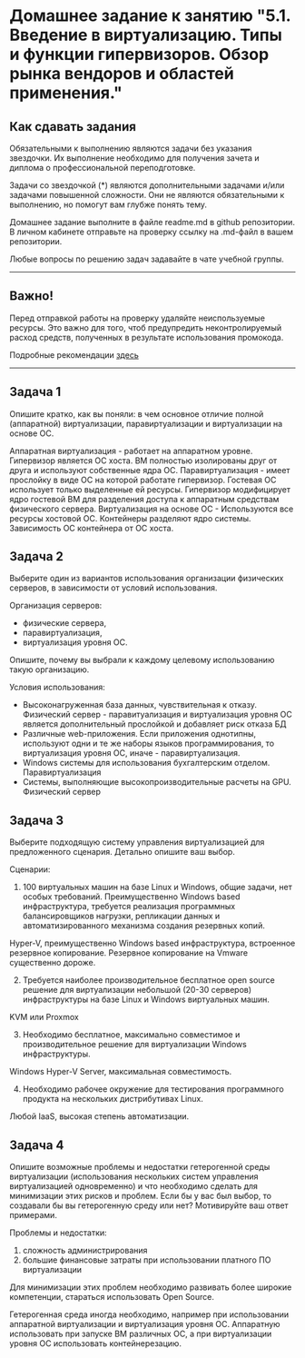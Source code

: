 
# Домашнее задание к занятию "5.1. Введение в виртуализацию. Типы и функции гипервизоров. Обзор рынка вендоров и областей применения."


## Как сдавать задания

Обязательными к выполнению являются задачи без указания звездочки. Их выполнение необходимо для получения зачета и диплома о профессиональной переподготовке.

Задачи со звездочкой (*) являются дополнительными задачами и/или задачами повышенной сложности. Они не являются обязательными к выполнению, но помогут вам глубже понять тему.

Домашнее задание выполните в файле readme.md в github репозитории. В личном кабинете отправьте на проверку ссылку на .md-файл в вашем репозитории.

Любые вопросы по решению задач задавайте в чате учебной группы.

---

## Важно!

Перед отправкой работы на проверку удаляйте неиспользуемые ресурсы.
Это важно для того, чтоб предупредить неконтролируемый расход средств, полученных в результате использования промокода.

Подробные рекомендации [здесь](https://github.com/netology-code/virt-homeworks/blob/virt-11/r/README.md)

---

## Задача 1

Опишите кратко, как вы поняли: в чем основное отличие полной (аппаратной) виртуализации, паравиртуализации и виртуализации на основе ОС.


Аппаратная виртуализация - работает на аппаратном уровне. Гипервизор является ОС хоста. ВМ полностью изолированы друг от друга и используют собственные ядра ОС.
Паравиртуализация - имеет прослойку в виде ОС на которой работате гипервизор. Гостевая ОС использует только выделенные ей ресурсы. Гипервизор модифицирует ядро гостевой ВМ для разделения доступа к аппаратным средствам физического сервера.
Виртуализация на основе ОС - Используются все ресурсы хостовой ОС. Контейнеры разделяют ядро системы. Зависимость ОС контейнера от ОС хоста.

## Задача 2

Выберите один из вариантов использования организации физических серверов, в зависимости от условий использования.

Организация серверов:
- физические сервера,
- паравиртуализация,
- виртуализация уровня ОС.

Опишите, почему вы выбрали к каждому целевому использованию такую организацию.


Условия использования:
- Высоконагруженная база данных, чувствительная к отказу.
Физический сервер - паравитуализация и виртуализация уровня ОС является дополнительный прослойкой и добавляет риск отказа БД
- Различные web-приложения.
Если приложения однотипны, используют одни и те же наборы языков программирования, то виртуализация уровня ОС, иначе - паравиртуализация.
- Windows системы для использования бухгалтерским отделом.
Паравиртуализация
- Системы, выполняющие высокопроизводительные расчеты на GPU.
Физический сервер

## Задача 3

Выберите подходящую систему управления виртуализацией для предложенного сценария. Детально опишите ваш выбор.

Сценарии:

1. 100 виртуальных машин на базе Linux и Windows, общие задачи, нет особых требований. Преимущественно Windows based инфраструктура, требуется реализация программных балансировщиков нагрузки, репликации данных и автоматизированного механизма создания резервных копий.

Hyper-V, преимущественно Windows based инфраструктура, встроенное резервное копирование. Резервное копирование на Vmware существенно дороже.

2. Требуется наиболее производительное бесплатное open source решение для виртуализации небольшой (20-30 серверов) инфраструктуры на базе Linux и Windows виртуальных машин.

KVM или Proxmox

3. Необходимо бесплатное, максимально совместимое и производительное решение для виртуализации Windows инфраструктуры.

Windows Hyper-V Server, максимальная совместимость.

4. Необходимо рабочее окружение для тестирования программного продукта на нескольких дистрибутивах Linux.

Любой IaaS, высокая степень автоматизации.

## Задача 4

Опишите возможные проблемы и недостатки гетерогенной среды виртуализации (использования нескольких систем управления виртуализацией одновременно) и что необходимо сделать для минимизации этих рисков и проблем. Если бы у вас был выбор, то создавали бы вы гетерогенную среду или нет? Мотивируйте ваш ответ примерами.


Проблемы и недостатки:

1. сложность администрирования
2. большие финансовые затраты при использовании платного ПО виртуализации

Для минимизации этих проблем необходимо развивать более широкие компетенции, стараться использовать Open Source.

Гетерогенная среда иногда необходимо, например при использовании аппаратной виртуализации и виртуализация уровня ОС. Аппаратную использовать при запуске ВМ различных
ОС, а при виртуализации уровня ОС использовать контейнерезацию.
